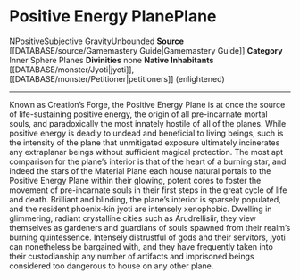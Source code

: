 ﻿---
alignment: N
element: null
id: '3'
name: Positive Energy Plane
plane_category: Inner Sphere Planes
rarity: Common
rus_type_level: null
source: '[[DATABASE/source/Gamemastery Guide|Gamemastery Guide]]'
trait:
- '[[DATABASE/trait/Positive|Positive]]'
- '[[DATABASE/trait/Subjective Gravity|Subjective Gravity]]'
- '[[DATABASE/trait/Unbounded|Unbounded]]'
type: Plane

---
# Positive Energy Plane<span class="item-type">Plane</span>

<span class="trait-alignment item-trait">N</span><span class="item-trait">Positive</span><span class="item-trait">Subjective Gravity</span><span class="item-trait">Unbounded</span>
**Source** [[DATABASE/source/Gamemastery Guide|Gamemastery Guide]]
**Category** Inner Sphere Planes
**Divinities** none
**Native Inhabitants** [[DATABASE/monster/Jyoti|jyoti]], [[DATABASE/monster/Petitioner|petitioners]] (enlightened)

---
Known as Creation’s Forge, the Positive Energy Plane is at once the source of life-sustaining positive energy, the origin of all pre-incarnate mortal souls, and paradoxically the most innately hostile of all of the planes. While positive energy is deadly to undead and beneficial to living beings, such is the intensity of the plane that unmitigated exposure ultimately incinerates any extraplanar beings without sufficient magical protection. The most apt comparison for the plane’s interior is that of the heart of a burning star, and indeed the stars of the Material Plane each house natural portals to the Positive Energy Plane within their glowing, potent cores to foster the movement of pre-incarnate souls in their first steps in the great cycle of life and death.
 Brilliant and blinding, the plane’s interior is sparsely populated, and the resident phoenix-kin jyoti are intensely xenophobic. Dwelling in glimmering, radiant crystalline cities such as Arudrellisiir, they view themselves as gardeners and guardians of souls spawned from their realm’s burning quintessence. Intensely distrustful of gods and their servitors, jyoti can nonetheless be bargained with, and they have frequently taken into their custodianship any number of artifacts and imprisoned beings considered too dangerous to house on any other plane.